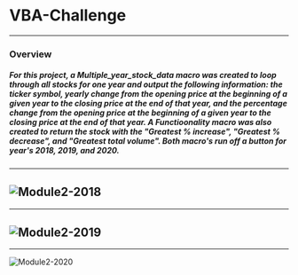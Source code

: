 # VBA-Challenge
---
### Overview
##### For this project, a Multiple_year_stock_data macro was created to loop through all stocks for one year and output the following information: the ticker symbol, yearly change from the opening price at the beginning of a given year to the closing price at the end of that year, and the percentage change from the opening price at the beginning of a given year to the closing price at the end of that year. A Functioonality macro was also created to return the stock with the "Greatest % increase", "Greatest % decrease", and "Greatest total volume". Both macro's run off a button for year's 2018, 2019, and 2020.
---
![Module2-2018](https://user-images.githubusercontent.com/114371722/223330090-80dc8d58-727b-4964-b57d-deb78114787b.png)
---
---
![Module2-2019](https://user-images.githubusercontent.com/114371722/223330179-574dc203-253d-4774-9a0b-d7230fdfb8e1.png)
---
---
![Module2-2020](https://user-images.githubusercontent.com/114371722/223330216-23a4d65b-7687-4ff4-8d71-9300a7cbf5f3.png)
